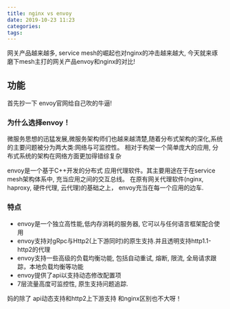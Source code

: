 ```yaml
---
title: nginx vs envoy
date: 2019-10-23 11:23
categories: 
tags: 
---
```

网关产品越来越多, service mesh的崛起也对nginx的冲击越来越大, 今天就来琢磨下mesh主打的网关产品envoy和nginx的对比!

## 功能
首先抄一下 envoy官网给自己吹的牛逼!
### 为什么选择envoy！
微服务思想的迅猛发展,微服务架构师们也越来越清楚,随着分布式架构的深化,系统的主要问题被分为两大类:网络与可监控性。
相对于构架一个简单庞大的应用, 分布式系统的架构在网络方面更加得错综复杂

envoy是一个基于C++开发的分布式 应用代理软件。其主要用途在于在service mesh架构体系中, 充当应用之间的交互总线。
在原有网关代理软件(nginx, haproxy, 硬件代理, 云代理)的基础之上， envoy充当在每一个应用的边车. 
### 特点
* envoy是一个独立高性能,低内存消耗的服务器, 它可以与任何语言框架配合使用
* envoy支持对gRpc与Http2(上下游同时)的原生支持.并且透明支持http1.1-http2的代理
* envoy支持一些高级的负载均衡功能, 包括自动重试, 熔断, 限流, 全局请求跟踪，本地负载均衡等功能
* envoy提供了api以支持动态修改配置项
* 7层流量高度可监控性, 原生支持问题追踪.

妈的除了 api动态支持和http2上下游支持 和nginx区别也不大呀！ 
